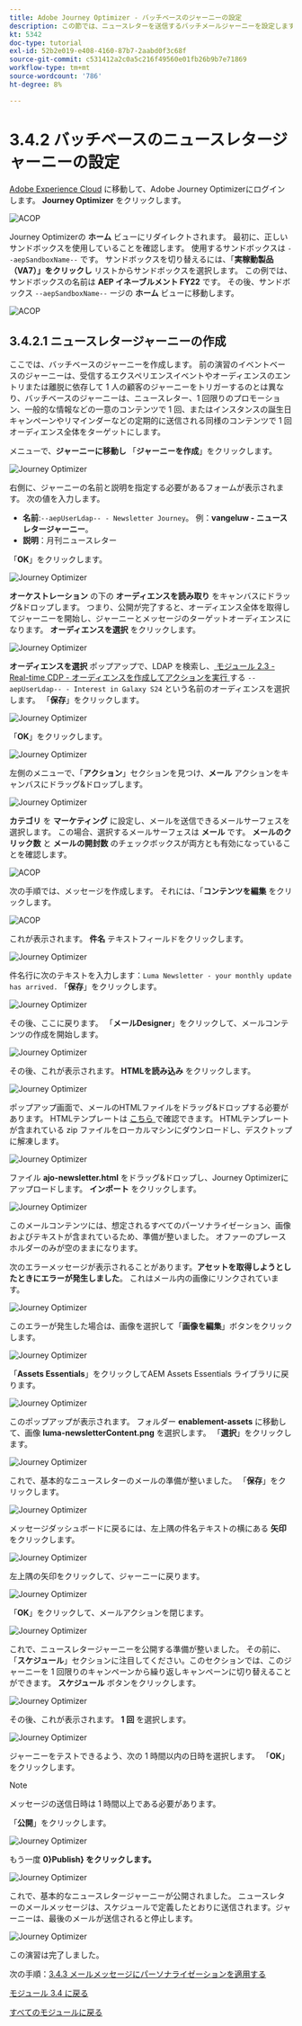 ```yaml
---
title: Adobe Journey Optimizer - バッチベースのジャーニーの設定
description: この節では、ニュースレターを送信するバッチメールジャーニーを設定します
kt: 5342
doc-type: tutorial
exl-id: 52b2e019-e408-4160-87b7-2aabd0f3c68f
source-git-commit: c531412a2c0a5c216f49560e01fb26b9b7e71869
workflow-type: tm+mt
source-wordcount: '786'
ht-degree: 8%

---
```


# 3.4.2 バッチベースのニュースレタージャーニーの設定

[Adobe Experience Cloud](https://experience.adobe.com) に移動して、Adobe Journey Optimizerにログインします。 **Journey Optimizer** をクリックします。

![ACOP](./../../../modules/ajo-b2c/module3.1/images/acophome.png)

Journey Optimizerの **ホーム** ビューにリダイレクトされます。 最初に、正しいサンドボックスを使用していることを確認します。 使用するサンドボックスは `--aepSandboxName--` です。 サンドボックスを切り替えるには、「**実稼動製品（VA7）」をクリックし** リストからサンドボックスを選択します。 この例では、サンドボックスの名前は **AEP イネーブルメント FY22** です。 その後、サンドボックス `--aepSandboxName--` ージの **ホーム** ビューに移動します。

![ACOP](./../../../modules/ajo-b2c/module3.1/images/acoptriglp.png)

## 3.4.2.1 ニュースレタージャーニーの作成

ここでは、バッチベースのジャーニーを作成します。 前の演習のイベントベースのジャーニーは、受信するエクスペリエンスイベントやオーディエンスのエントリまたは離脱に依存して 1 人の顧客のジャーニーをトリガーするのとは異なり、バッチベースのジャーニーは、ニュースレター、1 回限りのプロモーション、一般的な情報などの一意のコンテンツで 1 回、またはインスタンスの誕生日キャンペーンやリマインダーなどの定期的に送信される同様のコンテンツで 1 回オーディエンス全体をターゲットにします。

メニューで、**ジャーニーに移動し** 「**ジャーニーを作成**」をクリックします。

![Journey Optimizer](./images/oc43.png)

右側に、ジャーニーの名前と説明を指定する必要があるフォームが表示されます。 次の値を入力します。

- **名前**:`--aepUserLdap-- - Newsletter Journey`。 例：**vangeluw - ニュースレタージャーニー**。
- **説明**：月刊ニュースレター

「**OK**」をクリックします。

![Journey Optimizer](./images/batchj2.png)

**オーケストレーション** の下の **オーディエンスを読み取り** をキャンバスにドラッグ&amp;ドロップします。 つまり、公開が完了すると、オーディエンス全体を取得してジャーニーを開始し、ジャーニーとメッセージのターゲットオーディエンスになります。 **オーディエンスを選択** をクリックします。

![Journey Optimizer](./images/batchj3.png)

**オーディエンスを選択** ポップアップで、LDAP を検索し、[ モジュール 2.3 - Real-time CDP - オーディエンスを作成してアクションを実行 ](./../../../modules/rtcdp-b2c/module2.3/real-time-cdp-build-a-segment-take-action.md) する `--aepUserLdap-- - Interest in Galaxy S24` という名前のオーディエンスを選択します。 「**保存**」をクリックします。

![Journey Optimizer](./images/batchj5.png)

「**OK**」をクリックします。

![Journey Optimizer](./images/batchj6.png)

左側のメニューで、「**アクション**」セクションを見つけ、**メール** アクションをキャンバスにドラッグ&amp;ドロップします。

![Journey Optimizer](./images/batchj7.png)

**カテゴリ** を **マーケティング** に設定し、メールを送信できるメールサーフェスを選択します。 この場合、選択するメールサーフェスは **メール** です。 **メールのクリック数** と **メールの開封数** のチェックボックスが両方とも有効になっていることを確認します。

![ACOP](./images/journeyactions1eee.png)

次の手順では、メッセージを作成します。 それには、「**コンテンツを編集** をクリックします。

![ACOP](./images/journeyactions2.png)

これが表示されます。 **件名** テキストフィールドをクリックします。

![Journey Optimizer](./images/batch4.png)

件名行に次のテキストを入力します：`Luma Newsletter - your monthly update has arrived.` 「**保存**」をクリックします。

![Journey Optimizer](./images/batch5.png)

その後、ここに戻ります。 「**メールDesigner**」をクリックして、メールコンテンツの作成を開始します。

![Journey Optimizer](./images/batch6.png)

その後、これが表示されます。 **HTMLを読み込み** をクリックします。

![Journey Optimizer](./images/batch7.png)

ポップアップ画面で、メールのHTMLファイルをドラッグ&amp;ドロップする必要があります。 HTMLテンプレートは [ こちら ](./../../../assets/html/ajo-newsletter.html.zip) で確認できます。 HTMLテンプレートが含まれている zip ファイルをローカルマシンにダウンロードし、デスクトップに解凍します。

![Journey Optimizer](./images/html1.png)

ファイル **ajo-newsletter.html** をドラッグ&amp;ドロップし、Journey Optimizerにアップロードします。 **インポート** をクリックします。

![Journey Optimizer](./images/batch8.png)

このメールコンテンツには、想定されるすべてのパーソナライゼーション、画像およびテキストが含まれているため、準備が整いました。 オファーのプレースホルダーのみが空のままになります。

次のエラーメッセージが表示されることがあります。**アセットを取得しようとしたときにエラーが発生しました**。 これはメール内の画像にリンクされています。

![Journey Optimizer](./images/errorfetch.png)

このエラーが発生した場合は、画像を選択して「**画像を編集**」ボタンをクリックします。

![Journey Optimizer](./images/errorfetch1.png)

「**Assets Essentials**」をクリックしてAEM Assets Essentials ライブラリに戻ります。

![Journey Optimizer](./images/errorfetch2.png)

このポップアップが表示されます。 フォルダー **enablement-assets** に移動して、画像 **luma-newsletterContent.png** を選択します。 「**選択**」をクリックします。

![Journey Optimizer](./images/errorfetch3.png)

これで、基本的なニュースレターのメールの準備が整いました。 「**保存**」をクリックします。

![Journey Optimizer](./images/ready.png)

メッセージダッシュボードに戻るには、左上隅の件名テキストの横にある **矢印** をクリックします。

![Journey Optimizer](./images/batch9.png)

左上隅の矢印をクリックして、ジャーニーに戻ります。

![Journey Optimizer](./images/oc79aeee.png)

「**OK**」をクリックして、メールアクションを閉じます。

![Journey Optimizer](./images/oc79beee.png)

これで、ニュースレタージャーニーを公開する準備が整いました。 その前に、「**スケジュール**」セクションに注目してください。このセクションでは、このジャーニーを 1 回限りのキャンペーンから繰り返しキャンペーンに切り替えることができます。 **スケジュール** ボタンをクリックします。

![Journey Optimizer](./images/batchj12.png)

その後、これが表示されます。 **1 回** を選択します。

![Journey Optimizer](./images/sch1.png)

ジャーニーをテストできるよう、次の 1 時間以内の日時を選択します。 「**OK**」をクリックします。

>[!NOTE]
>
>メッセージの送信日時は 1 時間以上である必要があります。

「**公開**」をクリックします。

![Journey Optimizer](./images/batchj13.png)

もう一度 **0}Publish} をクリックします。**

![Journey Optimizer](./images/batchj14.png)

これで、基本的なニュースレタージャーニーが公開されました。 ニュースレターのメールメッセージは、スケジュールで定義したとおりに送信されます。ジャーニーは、最後のメールが送信されると停止します。

![Journey Optimizer](./images/batchj14eee.png)

この演習は完了しました。

次の手順：[3.4.3 メールメッセージにパーソナライゼーションを適用する ](./ex3.md)

[モジュール 3.4 に戻る](./journeyoptimizer.md)

[すべてのモジュールに戻る](../../../overview.md)
